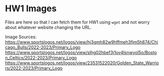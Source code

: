# HW1 Images
Files are here so that I can fetch them for HW1 using `wget` and not worry about whatever website changing the URL.

Image Sources: 
https://www.sportslogos.net/logos/view/hj3gmh82w9hffmeh3fjm5h874/Chicago_Bulls/2022-2023/Primary_Logo
https://www.sportslogos.net/logos/view/slhg02hbef3j1ov4lsnwyol5o/Boston_Celtics/2022-2023/Primary_Logo
https://www.sportslogos.net/logos/view/23531522020/Golden_State_Warriors/2022-2023/Primary_Logo

